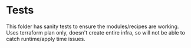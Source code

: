 # Tests

This folder has sanity tests to ensure the modules/recipes are working. Uses terraform plan only, doesn't create entire infra, so will not be able to catch runtime/apply time issues.
